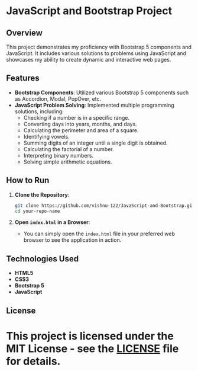 # JavaScript and Bootstrap Project

## Overview

This project demonstrates my proficiency with Bootstrap 5 components and JavaScript. It includes various solutions to problems using JavaScript and showcases my ability to create dynamic and interactive web pages.

## Features

- **Bootstrap Components**: Utilized various Bootstrap 5 components such as Accordion, Modal, PopOver, etc.
- **JavaScript Problem Solving**: Implemented multiple programming solutions, including:
  - Checking if a number is in a specific range.
  - Converting days into years, months, and days.
  - Calculating the perimeter and area of a square.
  - Identifying vowels.
  - Summing digits of an integer until a single digit is obtained.
  - Calculating the factorial of a number.
  - Interpreting binary numbers.
  - Solving simple arithmetic equations.

## How to Run

1. **Clone the Repository**:
    ```sh
    git clone https://github.com/vishnu-122/JavaScript-and-Bootstrap.git
    cd your-repo-name
    ```

2. **Open `index.html` in a Browser**:
    - You can simply open the `index.html` file in your preferred web browser to see the application in action.

## Technologies Used

- **HTML5**
- **CSS3**
- **Bootstrap 5**
- **JavaScript**

## License

This project is licensed under the MIT License - see the [LICENSE](LICENSE) file for details.
=======

